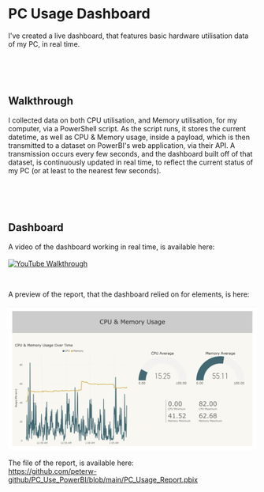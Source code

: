 # PC Usage Dashboard
I've created a live dashboard, that features basic hardware utilisation data of my PC, in real time.


<br>
<br>
<br>




## Walkthrough

I collected data on both CPU utilisation, and Memory utilisation, for my computer, via a PowerShell script. As the script runs, it stores the current datetime, as 
well as CPU & Memory usage, inside a payload, which is then transmitted to a dataset on PowerBI's web application, via their API. A transmission occurs every few 
seconds, and the dashboard built off of that dataset, is continuously updated in real time, to reflect the current status of my PC (or at least to the nearest
few seconds).

<br>
<br>
<br>


## Dashboard
A video of the dashboard working in real time, is available here: <br><br>
[<img alt="YouTube Walkthrough" width="700" height=400 src="./Explanation_Video/Image_Video.PNG" />](https://youtu.be/KLuV2aJx-sc)

<br>

A preview of the report, that the dashboard relied on for elements, is here: <br><br>
![Image Of PC Usage Report](https://github.com/peterw-github/PC_Use_PowerBI/blob/main/Images%26Video/PC_Usage_Report.JPG)

The file of the report, is available here: <br>
https://github.com/peterw-github/PC_Use_PowerBI/blob/main/PC_Usage_Report.pbix
